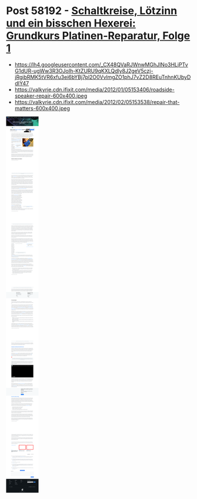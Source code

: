 # Post 58192 - [Schaltkreise, Lötzinn und ein bisschen Hexerei: Grundkurs Platinen-Reparatur, Folge 1](https://www.ifixit.com/News/58192/schaltkreise-loetzinn-und-ein-bisschen-hexerei-grundkurs-platinen-reparatur-folge-1)

- https://lh4.googleusercontent.com/_CX48QVaRJWnwMGhJlNo3HLjPTvG1dUR-ugWw3R3OJoIh-KtZURU9qKXLQdly8J2geV5czj-jRgibRMK5tVR6xfu3ei6bYBj7pl2O0VvlmgZO1phJ7vZ2D8REuTnhnKUbyDdIY47
- https://valkyrie.cdn.ifixit.com/media/2012/01/05153406/roadside-speaker-repair-600x400.jpeg
- https://valkyrie.cdn.ifixit.com/media/2012/02/05153538/repair-that-matters-600x400.jpeg

![screencap](screenshots/9b07c216-36ca-4f03-af40-1122d2571193.png)
